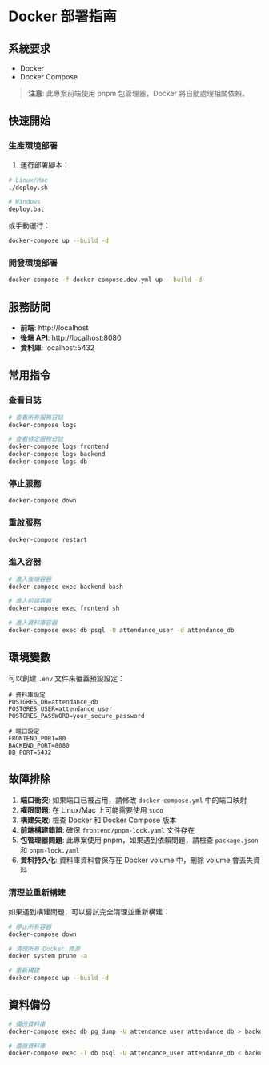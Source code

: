 # Docker 部署指南

## 系統要求

- Docker
- Docker Compose

> **注意**: 此專案前端使用 pnpm 包管理器，Docker 將自動處理相關依賴。

## 快速開始

### 生產環境部署

1. 運行部署腳本：

```bash
# Linux/Mac
./deploy.sh

# Windows
deploy.bat
```

或手動運行：

```bash
docker-compose up --build -d
```

### 開發環境部署

```bash
docker-compose -f docker-compose.dev.yml up --build -d
```

## 服務訪問

- **前端**: http://localhost
- **後端 API**: http://localhost:8080
- **資料庫**: localhost:5432

## 常用指令

### 查看日誌

```bash
# 查看所有服務日誌
docker-compose logs

# 查看特定服務日誌
docker-compose logs frontend
docker-compose logs backend
docker-compose logs db
```

### 停止服務

```bash
docker-compose down
```

### 重啟服務

```bash
docker-compose restart
```

### 進入容器

```bash
# 進入後端容器
docker-compose exec backend bash

# 進入前端容器
docker-compose exec frontend sh

# 進入資料庫容器
docker-compose exec db psql -U attendance_user -d attendance_db
```

## 環境變數

可以創建 `.env` 文件來覆蓋預設設定：

```env
# 資料庫設定
POSTGRES_DB=attendance_db
POSTGRES_USER=attendance_user
POSTGRES_PASSWORD=your_secure_password

# 端口設定
FRONTEND_PORT=80
BACKEND_PORT=8080
DB_PORT=5432
```

## 故障排除

1. **端口衝突**: 如果端口已被占用，請修改 `docker-compose.yml` 中的端口映射
2. **權限問題**: 在 Linux/Mac 上可能需要使用 `sudo`
3. **構建失敗**: 檢查 Docker 和 Docker Compose 版本
4. **前端構建錯誤**: 確保 `frontend/pnpm-lock.yaml` 文件存在
5. **包管理器問題**: 此專案使用 pnpm，如果遇到依賴問題，請檢查 `package.json` 和 `pnpm-lock.yaml`
6. **資料持久化**: 資料庫資料會保存在 Docker volume 中，刪除 volume 會丟失資料

### 清理並重新構建

如果遇到構建問題，可以嘗試完全清理並重新構建：

```bash
# 停止所有容器
docker-compose down

# 清理所有 Docker 資源
docker system prune -a

# 重新構建
docker-compose up --build -d
```

## 資料備份

```bash
# 備份資料庫
docker-compose exec db pg_dump -U attendance_user attendance_db > backup.sql

# 還原資料庫
docker-compose exec -T db psql -U attendance_user attendance_db < backup.sql
```
